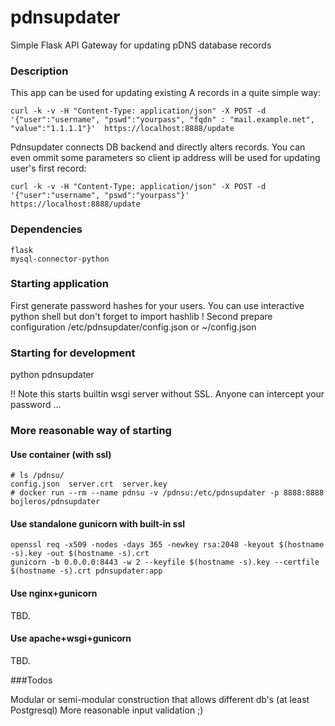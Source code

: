# pdnsupdater
Simple Flask API Gateway for updating pDNS database records

### Description
This app can be used for updating existing A records in a quite simple way:

```
curl -k -v -H "Content-Type: application/json" -X POST -d '{"user":"username", "pswd":"yourpass", "fqdn" : "mail.example.net", "value":"1.1.1.1"}'  https://localhost:8888/update
```

Pdnsupdater connects DB backend and directly alters records. You can even ommit some parameters so client ip address will be used for updating user's first record:

```
curl -k -v -H "Content-Type: application/json" -X POST -d '{"user":"username", "pswd":"yourpass"}'  https://localhost:8888/update
```


### Dependencies

```
flask
mysql-connector-python
```


### Starting application

First generate password hashes for your users. You can use interactive python shell but don't forget to import hashlib !
Second prepare configuration /etc/pdnsupdater/config.json or ~/config.json

### Starting for development
python pdnsupdater

!! Note this starts builtin wsgi server without SSL. Anyone can intercept your password ...


### More reasonable way of starting

#### Use container (with ssl)

```
# ls /pdnsu/
config.json  server.crt  server.key
# docker run --rm --name pdnsu -v /pdnsu:/etc/pdnsupdater -p 8888:8888 bojleros/pdnsupdater
```

#### Use standalone gunicorn with built-in ssl

```
openssl req -x509 -nodes -days 365 -newkey rsa:2048 -keyout $(hostname -s).key -out $(hostname -s).crt
gunicorn -b 0.0.0.0:8443 -w 2 --keyfile $(hostname -s).key --certfile $(hostname -s).crt pdnsupdater:app
```

#### Use nginx+gunicorn

TBD.

#### Use apache+wsgi+gunicorn

TBD.

###Todos

Modular or semi-modular construction that allows different db's (at least Postgresql)
More reasonable input validation ;)
